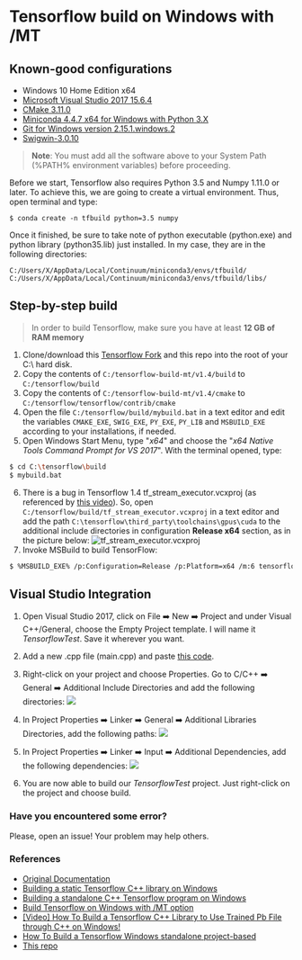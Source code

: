 # Tensorflow build on Windows with /MT

## Known-good configurations
- Windows 10 Home Edition x64
- [Microsoft Visual Studio 2017 15.6.4](https://www.visualstudio.com/pt-br/downloads/)
- [CMake 3.11.0](https://cmake.org/download/)
- [Miniconda 4.4.7 x64 for Windows with Python 3.X](https://conda.io/miniconda.html)
- [Git for Windows version 2.15.1.windows.2](https://git-scm.com/downloads)
- [Swigwin-3.0.10](http://www.swig.org/download.html)

> __Note__: You must add all the software above to your System Path (%PATH% environment variables) before proceeding.

Before we start, Tensorflow also requires Python 3.5 and Numpy 1.11.0 or later. To achieve this, we are going to create a virtual environment. Thus, open terminal and type: 

```
$ conda create -n tfbuild python=3.5 numpy
```

Once it finished, be sure to take note of python executable (python.exe) and python library (python35.lib) just installed. In my case, they are in the following directories: 

```
C:/Users/X/AppData/Local/Continuum/miniconda3/envs/tfbuild/
C:/Users/X/AppData/Local/Continuum/miniconda3/envs/tfbuild/libs/
```

## Step-by-step build
> In order to build Tensorflow, make sure you have at least __12 GB of RAM memory__

1. Clone/download this [Tensorflow Fork](https://github.com/firdauslubis88/tensorflow) and this repo into the root of your C:\ hard disk.
2. Copy the contents of ```C:/tensorflow-build-mt/v1.4/build``` to ```C:/tensorflow/build```
3. Copy the contents of ```C:/tensorflow-build-mt/v1.4/cmake``` to ```C:/tensorflow/tensorflow/contrib/cmake```
4. Open the file ```C:/tensorflow/build/mybuild.bat``` in a text editor and edit the variables ```CMAKE_EXE```, ```SWIG_EXE```, ```PY_EXE```, ```PY_LIB``` and ```MSBUILD_EXE``` according to your installations, if needed.
5. Open Windows Start Menu, type "_x64_" and choose the "_x64 Native Tools Command Prompt for VS 2017_". With the terminal opened, type:
```sh
$ cd C:\tensorflow\build
$ mybuild.bat
```
6. There is a bug in Tensorflow 1.4 tf_stream_executor.vcxproj (as referenced by [this video](https://www.youtube.com/watch?v=gj_4Yv94LgQ)). So, open ```C:/tensorflow/build/tf_stream_executor.vcxproj``` in a text editor and add the path ```C:\tensorflow\third_party\toolchains\gpus\cuda``` to the additional include directories in configuration __Release x64__ section, as in the picture below:
![tf_stream_executor.vcxproj](images/tf_stream_executor.PNG)
7. Invoke MSBuild to build TensorFlow:
```sh
$ %MSBUILD_EXE% /p:Configuration=Release /p:Platform=x64 /m:6 tensorflow.sln /t:Clean;Build /p:PreferredToolArchitecture=x64
```

## Visual Studio Integration

1. Open Visual Studio 2017, click on File ➡️ New ➡️  Project and under Visual C++/General, choose the Empty Project template. I will name it _TensorflowTest_. Save it wherever you want.
2. Add a new .cpp file (main.cpp) and paste [this code](https://gist.github.com/arnaldog12/35822769cb2664541f307b191c59972e).
3. Right-click on your project and choose Properties. Go to C/C++ ➡️ General ➡️ Additional Include Directories and add the following directories:
![](images/add_include_directories.PNG)

4. In Project Properties ➡️ Linker ➡️ General ➡️ Additional Libraries Directories, add the following paths:
![](images/add_lib_directories.PNG)

5. In Project Properties ➡️ Linker ➡️ Input ➡️ Additional Dependencies, add the following dependencies:
![](images/add_dependencies.PNG)

6. You are now able to build our _TensorflowTest_ project. Just right-click on the project and choose build.

### Have you encountered some error?
Please, open an issue! Your problem may help others.

### References

- [Original Documentation](https://github.com/tensorflow/tensorflow/tree/master/tensorflow/contrib/cmake)
- [Building a static Tensorflow C++ library on Windows](https://joe-antognini.github.io/machine-learning/build-windows-tf)
- [Building a standalone C++ Tensorflow program on Windows](https://joe-antognini.github.io/machine-learning/windows-tf-project)
- [Build Tensorflow on Windows with /MT option](https://github.com/tensorflow/tensorflow/issues/13127)
- [[Video] How To Build a Tensorflow C++ Library to Use Trained Pb File through C++ on Windows!](https://www.youtube.com/watch?v=gj_4Yv94LgQ)
- [How To Build a Tensorflow Windows standalone project-based](http://anonimousindonesian.blogspot.com/2017/12/tutorial-how-to-build-tensorflow.html)
- [This repo](https://github.com/firdauslubis88/tensorflow)
